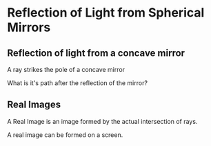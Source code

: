 # Reflection of Light from Spherical Mirrors

## Reflection of light from a concave mirror

A ray strikes the pole of a concave mirror

What is it's path after the reflection of the mirror?

## Real Images

A Real Image is an image formed by the actual intersection of rays.

A real image can be formed on a screen.
